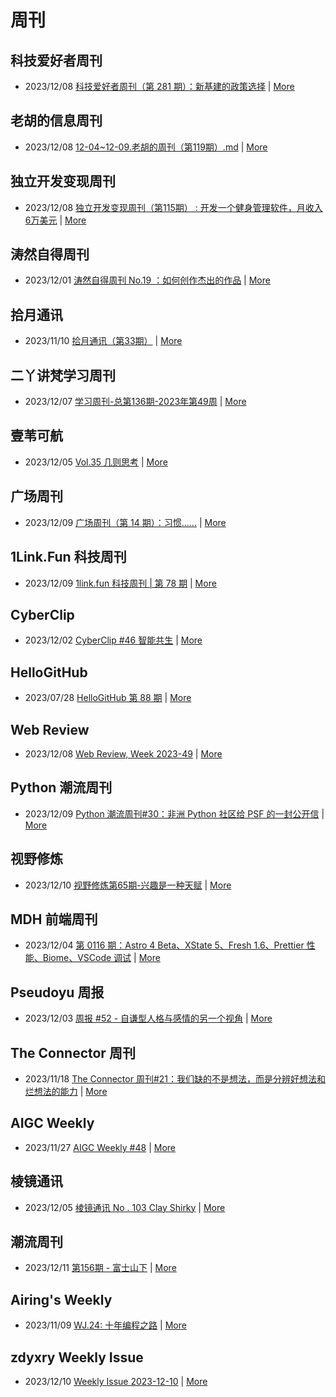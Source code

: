 # 周刊

## 科技爱好者周刊
- 2023/12/08 [科技爱好者周刊（第 281 期）：新基建的政策选择](http://www.ruanyifeng.com/blog/2023/12/weekly-issue-281.html) | [More](channels/科技爱好者周刊.md)

## 老胡的信息周刊
- 2023/12/08 [12-04~12-09.老胡的周刊（第119期）.md](https://weekly.howie6879.com/2023/12-04~12-09.老胡的周刊（第119期）.html) | [More](channels/老胡的信息周刊.md)

## 独立开发变现周刊
- 2023/12/08 [独立开发变现周刊（第115期） : 开发一个健身管理软件，月收入6万美元](https://www.ezindie.com/weekly/issue-115) | [More](channels/独立开发变现周刊.md)

## 涛然自得周刊
- 2023/12/01 [涛然自得周刊 No.19 ：如何创作杰出的作品](http://heyitao.com/post/beyond-code-weekly-019) | [More](channels/涛然自得周刊.md)

## 拾月通讯
- 2023/11/10 [拾月通讯（第33期）](https://www.skyue.com/23111016.html) | [More](channels/拾月通讯.md)

## 二丫讲梵学习周刊
- 2023/12/07 [学习周刊-总第136期-2023年第49周](https://wiki.eryajf.net/pages/eb495e/) | [More](channels/二丫讲梵学习周刊.md)

## 壹苇可航
- 2023/12/05 [Vol.35 几则思考](https://justgoidea.com/newsletter/202335/?utm_source=atom_feed) | [More](channels/壹苇可航.md)

## 广场周刊
- 2023/12/09 [广场周刊（第 14 期）：习惯……](https://immmmm.com/weekly-2023-12-09/) | [More](channels/广场周刊.md)

## 1Link.Fun 科技周刊
- 2023/12/09 [1link.fun 科技周刊 | 第 78 期](https://1link.fun/blog/issue/issue78/) | [More](channels/1Link.Fun%20%E7%A7%91%E6%8A%80%E5%91%A8%E5%88%8A.md)

## CyberClip
- 2023/12/02 [CyberClip #46 智能共生](https://shyrz.me/cyberclip-46-intelligent-symbiosis/) | [More](channels/CyberClip.md)

## HelloGitHub
- 2023/07/28 [HelloGitHub 第 88 期](https://hellogithub.com/periodical/volume/88) | [More](channels/HelloGitHub.md)

## Web Review
- 2023/12/08 [Web Review, Week 2023-49](https://ervin.ipsquad.net/blog/2023/12/08/web-review-week-2023-49/) | [More](channels/Web%20Review.md)

## Python 潮流周刊
- 2023/12/09 [Python 潮流周刊#30：非洲 Python 社区给 PSF 的一封公开信](https://pythoncat.top/posts/2023-12-09-weekly/) | [More](channels/Python%20%E6%BD%AE%E6%B5%81%E5%91%A8%E5%88%8A.md)

## 视野修炼
- 2023/12/10 [视野修炼第65期-兴趣是一种天赋](https://sugarat.top/weekly/2023-12-10.html) | [More](channels/%E8%A7%86%E9%87%8E%E4%BF%AE%E7%82%BC.md)

## MDH 前端周刊
- 2023/12/04 [第 0116 期：Astro 4 Beta、XState 5、Fresh 1.6、Prettier 性能、Biome、VSCode 调试](https://mdhweekly.com/weekly/issue-0116) | [More](channels/MDH%20%E5%89%8D%E7%AB%AF%E5%91%A8%E5%88%8A.md)

## Pseudoyu 周报
- 2023/12/03 [周报 #52 - 自谦型人格与感情的另一个视角](https://www.pseudoyu.com/zh/2023/12/03/weekly_review_20231203/) | [More](channels/Pseudoyu%20%E5%91%A8%E6%8A%A5.md)

## The Connector 周刊
- 2023/11/18 [The Connector 周刊#21：我们缺的不是想法，而是分辨好想法和烂想法的能力](https://liduos.com/the-connector-weekly-21.html) | [More](channels/The%20Connector%20%E5%91%A8%E5%88%8A.md)

## AIGC Weekly
- 2023/11/27 [AIGC Weekly #48](https://quail.ink/op7418/p/aigc-weekly-48) | [More](channels/AIGC%20Weekly.md)

## 棱镜通讯
- 2023/12/05 [棱镜通讯 No . 103 Clay Shirky](https://wangyurui.com/posts/leng-jing-tong-xun-no-103-clay-shirky-a45f1c03) | [More](channels/%E6%A3%B1%E9%95%9C%E9%80%9A%E8%AE%AF.md)

## 潮流周刊
- 2023/12/11 [第156期 - 富士山下](https://weekly.tw93.fun/posts/156-%E5%AF%8C%E5%A3%AB%E5%B1%B1%E4%B8%8B/) | [More](channels/%E6%BD%AE%E6%B5%81%E5%91%A8%E5%88%8A.md)

## Airing's Weekly
- 2023/11/09 [WJ.24: 十年编程之路](https://weekly.ursb.me/posts/weekly-24/) | [More](channels/Airing%27s%20Weekly.md)

## zdyxry Weekly Issue
- 2023/12/10 [Weekly Issue 2023-12-10](https://zdyxry.github.io/2023/12/10/Weekly-Issue-2023-12-10/) | [More](channels/zdyxry%20Weekly%20Issue.md)

